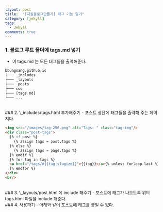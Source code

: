 ```yaml
---
layout: post
title:  "[지킬블로그만들기] 태그 기능 달기"
category: [jekyll]
tags:
  - Jekyll
comments: true
---
```


### 1. 블로그 루트 폴더에 tags.md 넣기
- 이 tags.md 는 모든 태그들을 출력해준다.

```python
bbungsang.github.io
├─── _includes
├─── _layouts
├─── _posts
├─── css
├─── [tags.md]
└─── ...
```
<!-- ---
layout: page
permalink: /tags/
title: Tags
---

<ul class="tag-cloud">
{% for tag in site.tags %}
  <span style="font-size: {{ tag | last | size | times: 100 | divided_by: site.tags.size | plus: 70  }}%">
    <a href="#{{ tag | first | slugize }}">
      {{ tag | first }}
    </a> &nbsp;&nbsp;
  </span>
{% endfor %}
</ul> -->

<br>
### 2. \_includes/tags.html 추가해주기
- 포스트 상단에 태그들을 출력해 주는 페이지다.

```html
<img src="/images/tag-256.png" alt="Tags: " class="tag-img"/>
<div class="post-tags">
  {% if post %}
    {% assign tags = post.tags %}
  {% else %}
    {% assign tags = page.tags %}
  {% endif %}
  {% for tag in tags %}
  <a href="/tags/#{{tag|slugize}}">{{tag}}</a>{% unless forloop.last %},{% endunless %}
  {% endfor %}
</div>
<br/>
```

<br>
### 3. \_layouts/post.html 에 include 해주기
- 포스트에 태그가 나오도록 위의 tags.html 파일을 include 해준다.

<!-- ---
layout: default
---

<div class="post">
  <h1 class="post-title">{{ page.title }}</h1>
  <span class="post-date">{{ page.date | date_to_string }}</span>
  {% include post_tags.html %}
  <br/>
  {{ content }}
</div>
[...] -->

<br>
### 4. 사용하기
- 아래와 같이 포스트에 태그를 붙일 수 있다.

<!-- ---
layout: post
title: Jekyll 블로그 태그 기능 붙이기
comments: true
tags:
- Jekyll
- 블로그
- Github
--- -->
